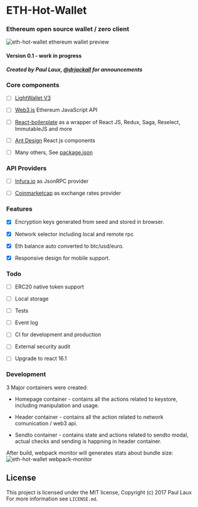 # ETH-Hot-Wallet 

### Ethereum open source wallet / zero client

![eth-hot-wallet ethereum wallet preview](https://paullaux.github.io/eth-hot-wallet/docs/images/eth-hot-wallet-ethereum.PNG)


#### Version 0.1 - work in progress

##### Created by Paul Laux, [@drjackall](https://twitter.com/drjackall) for announcements

### Core components

- [ ] [LightWallet V3](https://github.com/ConsenSys/eth-lightwallet) 
- [ ] [Web3.js](https://github.com/ethereum/web3.js/) Ethereum JavaScript API
- [ ] [React-boilerplate](https://github.com/react-boilerplate/react-boilerplate) as a wrapper of React JS, Redux, Saga, Reselect, ImmutableJS and more
- [ ] [Ant Design](https://github.com/ant-design/ant-design) React js components
- [ ] Many others, See [package.json](https://github.com/PaulLaux/eth-hot-wallet/blob/master/package.json)


### API Providers

- [ ] [Infura.io](https://infura.io/) as JsonRPC provider
- [ ] [Coinmarketcap](https://coinmarketcap.com/) as exchange rates provider


### Features

- [x] Encryption keys generated from seed and stored in browser.
- [x] Network selector including local and remote rpc 
- [x] Eth balance auto converted to btc/usd/euro.
- [x] Responsive design for mobile support.


### Todo

- [ ] ERC20 native token support
- [ ] Local storage
- [ ] Tests
- [ ] Event log
- [ ] CI for development and production
- [ ] External security audit
- [ ] Upgrade to react 16.1


### Development

3 Major containers were created:

- Homepage container - contains all the actions related to keystore, including manipulation and usage.

- Header container - contains all the action related to network comunication / web3 api.

- Sendto container - contains state and actions related to sendto modal, actual checks and sending is happning in header container.

After build, webpack monitor will generates stats about bundle size:
![eth-hot-wallet webpack-monitor](https://paullaux.github.io/eth-hot-wallet/docs/images/webpack-monitor.JPG)

## License

This project is licensed under the MIT license, Copyright (c) 2017 Paul Laux For more information see `LICENSE.md`.
